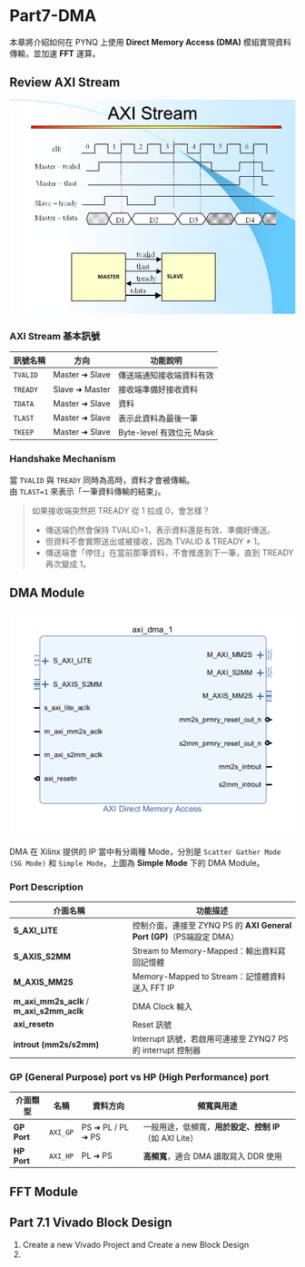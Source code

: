 # Part7-DMA

本章將介紹如何在 PYNQ 上使用 **Direct Memory Access (DMA)** 模組實現資料傳輸，並加速 **FFT** 運算。

## Review AXI Stream

![AXI_Stream](./png/AXI_Stream.png)

### AXI Stream 基本訊號

| 訊號名稱 | 方向 | 功能說明 |
|----------|------|----------|
| `TVALID` | Master ➜ Slave | 傳送端通知接收端資料有效 |
| `TREADY` | Slave ➜ Master | 接收端準備好接收資料 |
| `TDATA`  | Master ➜ Slave | 資料 |
| `TLAST`  | Master ➜ Slave | 表示此資料為最後一筆 |
| `TKEEP`  | Master ➜ Slave | Byte-level 有效位元 Mask |

### Handshake Mechanism

當 `TVALID` 與 `TREADY` 同時為高時，資料才會被傳輸。  
由 `TLAST=1` 來表示「一筆資料傳輸的結束」。  

> 如果接收端突然把 TREADY 從 1 拉成 0，會怎樣？  
>
> - 傳送端仍然會保持 TVALID=1，表示資料還是有效、準備好傳送。
> - 但資料不會實際送出或被接收，因為 TVALID & TREADY ≠ 1。
> - 傳送端會「停住」在當前那筆資料，不會推進到下一筆，直到 TREADY 再次變成 1。

## DMA Module

![DMA_Block](./png/DMA_Block.png)

DMA 在 Xilinx 提供的 IP 當中有分兩種 Mode，分別是 `Scatter Gather Mode (SG Mode)` 和 `Simple Mode`，上圖為 **Simple Mode** 下的 DMA Module。

### Port Description

| 介面名稱         | 功能描述 |
|------------------|----------|
| **S_AXI_LITE**   | 控制介面，連接至 ZYNQ PS 的 **AXI General Port (GP)**（PS端設定 DMA） |
| **S_AXIS_S2MM**  | Stream to Memory-Mapped：輸出資料寫回記憶體 |
| **M_AXIS_MM2S**  | Memory-Mapped to Stream：記憶體資料送入 FFT IP |
| **m_axi_mm2s_aclk** / **m_axi_s2mm_aclk** | DMA Clock 輸入 |
| **axi_resetn**   | Reset 訊號 |
| **introut (mm2s/s2mm)** | Interrupt 訊號，若啟用可連接至 ZYNQ7 PS 的 interrupt 控制器 |

### GP (General Purpose) port vs HP (High Performance) port

| 介面類型 | 名稱 | 資料方向 | 頻寬與用途 |
|---------|------|---------|-----------|
| **GP Port** | `AXI_GP` | PS ➜ PL / PL ➜ PS | 一般用途，低頻寬，**用於設定、控制 IP**（如 AXI Lite） |
| **HP Port** | `AXI_HP` | PL ➜ PS | **高頻寬**，適合 DMA 讀取寫入 DDR 使用 |

## FFT Module

## Part 7.1 Vivado Block Design

1. Create a new Vivado Project and Create a new Block Design
2. 
